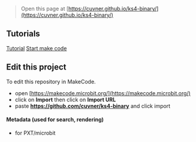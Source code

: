 
> Open this page at [https://cuvner.github.io/ks4-binary/](https://cuvner.github.io/ks4-binary/)

## Tutorials
[Tutorial](/ks4-binary/tutorial) [Start make code](https://makecode.microbit.org/#tutorial:github:cuvner/ks4-binary/tutorial)


## Edit this project

To edit this repository in MakeCode.

* open [https://makecode.microbit.org/](https://makecode.microbit.org/)
* click on **Import** then click on **Import URL**
* paste **https://github.com/cuvner/ks4-binary** and click import

#### Metadata (used for search, rendering)

* for PXT/microbit
<script src="https://makecode.com/gh-pages-embed.js"></script><script>makeCodeRender("{{ site.makecode.home_url }}", "{{ site.github.owner_name }}/{{ site.github.repository_name }}");</script>
